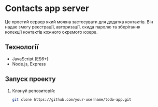# Contacts app server

Це простий сервер який можна застосувати для додатка контактів. Він надає змогу реєстрації, авторизації, скида паролю та зберігання колекції контактів кожного окремого юзера.

## Технології
- JavaScript (ES6+)
- Node.js, Express

## Запуск проекту
1. Клонуй репозиторій:
   ```bash
   git clone https://github.com/your-username/todo-app.git
